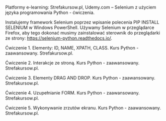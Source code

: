 Platformy e-learning: Strefakursow.pl, Udemy.com – Selenium z użyciem języka programowania Python - ćwiczenia.

Instalujemy framework Selenium poprzez wpisanie polecenia PIP INSTALL SELENIUM w Windows PowerShell. 
Używamy Selenium w przeglądarce Firefox, aby tego dokonać musimy zainstalować sterownik do przeglądarki ze strony: https://selenium-python.readthedocs.io/. 

Ćwiczenie 1. Elementy: ID, NAME, XPATH, CLASS. Kurs Python - zaawansowany. Strefakursow.pl.

Ćwiczenie 2. Interakcje ze stroną. Kurs Python - zaawansowany. Strefakursow.pl.

Ćwiczenie 3. Elementy DRAG AND DROP. Kurs Python - zaawansowany. Strefakursow.pl.

Ćwiczenie 4. Uzupełnianie FORM. Kurs Python - zaawansowany. Strefakursow.pl.

Ćwiczenie 5. Wykonywanie zrzutów ekranu. Kurs Python - zaawansowany. Strefakursow.pl.
